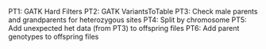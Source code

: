 PT1: GATK Hard Filters 
PT2: GATK VariantsToTable
PT3: Check male parents and grandparents for heterozygous sites
PT4: Split by chromosome
PT5: Add unexpected het data (from PT3) to offspring files
PT6: Add parent genotypes to offspring files
